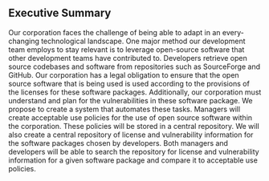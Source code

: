 ## Executive Summary

Our corporation faces the challenge of being able to adapt in an every-changing technological landscape. One major method our development team employs to stay relevant is to leverage open-source software that other development teams have contributed to. Developers retrieve open source codebases and software from repositories such as SourceForge and GitHub. Our corporation has a legal obligation to ensure that the open source software that is being used is used according to the provisions of the licenses for these software packages. Additionally, our corporation must understand and plan for the vulnerabilities in these software package.
We propose to create a system that automates these tasks. Managers will create acceptable use policies for the use of open source software within the corporation. These policies will be stored in a central repository. We will also create a central repository of license and vulnerability information for the software packages chosen by developers. Both managers and developers will be able to search the repository for license and vulnerability information for a given software package and compare it to acceptable use policies.
